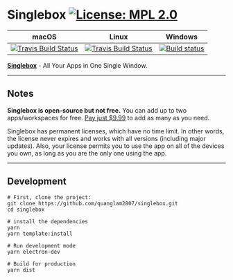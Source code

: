 # Singlebox [![License: MPL 2.0](https://img.shields.io/badge/License-MPL%202.0-brightgreen.svg)](https://opensource.org/licenses/MPL-2.0)

|macOS|Linux|Windows|
|---|---|---|
|[![Travis Build Status](https://travis-ci.com/quanglam2807/singlebox.svg?branch=master)](https://travis-ci.com/quanglam2807/singlebox)|[![Travis Build Status](https://travis-ci.com/quanglam2807/singlebox.svg?branch=master)](https://travis-ci.com/quanglam2807/singlebox)|[![Build status](https://ci.appveyor.com/api/projects/status/nwbv85xdiq1s69pj?svg=true)](https://ci.appveyor.com/project/quanglam2807/singlebox)|

**[Singlebox](https://singleboxapp.com)** - All Your Apps in One Single Window.

---

## Notes
**Singlebox is open-source but not free.** You can add up to two apps/workspaces for free. [Pay just $9.99](https://webcatalog.onfastspring.com/singlebox/singleboxapp) to add as many as you need.

Singlebox has permanent licenses, which have no time limit. In other words, the license never expires and works with all versions (including major updates). Also, your license permits you to use the app on all of the devices you own, as long as you are the only one using the app.

---

## Development
```
# First, clone the project:
git clone https://github.com/quanglam2807/singlebox.git
cd singlebox

# install the dependencies
yarn
yarn template:install

# Run development mode
yarn electron-dev

# Build for production
yarn dist
```